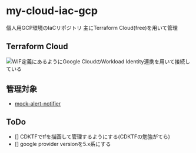 # my-cloud-iac-gcp
個人用GCP環境のIaCリポジトリ 主にTerraform Cloud(free)を用いて管理

## Terraform Cloud
![WIF定義](./manifests/test-kaz-under-the-bridge/wi_pool.tf)にあるようにGoogle CloudのWorkload Identity連携を用いて接続している

## 管理対象
- [mock-alert-notifier](https://github.com/kaz-under-the-bridge/mock-alert-notifier)

## ToDo
- [] CDKTFでtfを描画して管理するようにする(CDKTFの勉強がてら)
- [] google provider versionを5.x系にする
